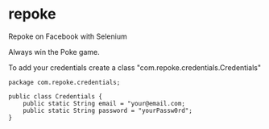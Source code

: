 # repoke
Repoke on Facebook with Selenium

Always win the Poke game.

To add your credentials create a class "com.repoke.credentials.Credentials"

```
package com.repoke.credentials;

public class Credentials {
    public static String email = "your@email.com;
    public static String password = "yourPassw0rd";
}
```

